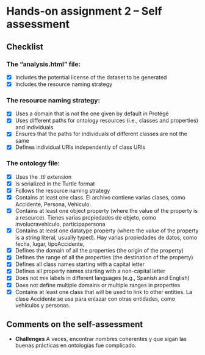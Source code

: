 # Hands-on assignment 2 – Self assessment

## Checklist

### The “analysis.html” file:

- [x] Includes the potential license of the dataset to be generated
- [x] Includes the resource naming strategy

### The resource naming strategy:

- [x] Uses a domain that is not the one given by default in Protégé
- [x] Uses different paths for ontology resources (i.e., classes and properties) and individuals
- [x] Ensures that the paths for individuals of different classes are not the same
- [x] Defines individual URIs independently of class URIs

### The ontology file:

- [x] Uses the .ttl extension
- [x] Is serialized in the Turtle format
- [x] Follows the resource naming strategy
- [x] Contains at least one class.
        El archivo contiene varias clases, como Accidente, Persona, Vehiculo.
- [x] Contains at least one object property (where the value of the property is a resource).
        Tienes varias propiedades de objeto, como involucravehiculo, participapersona
- [x] Contains at least one datatype property (where the value of the property is a string literal, usually typed).
        Hay varias propiedades de datos, como fecha, lugar, tipoAccidente,
- [x] Defines the domain of all the properties (the origin of the property)
- [x] Defines the range of all the properties (the destination of the property)
- [x] Defines all class names starting with a capital letter
- [x] Defines all property names starting with a non-capital letter
- [x] Does not mix labels in different languages (e.g., Spanish and English)
- [x] Does not define multiple domains or multiple ranges in properties
- [x] Contains at least one class that will be used to link to other entities.
        La clase Accidente se usa para enlazar con otras entidades, como vehículos y personas.

## Comments on the self-assessment
  - **Challenges**  A veces, encontrar nombres coherentes y que sigan las buenas prácticas en ontologías fue complicado.
